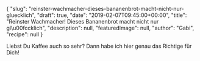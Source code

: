 {
    "slug": "reinster-wachmacher-dieses-bananenbrot-macht-nicht-nur-gluecklich",
    "draft": true,
    "date": "2019-02-07T09:45:00+00:00",
    "title": "Reinster Wachmacher! Dieses Bananenbrot macht nicht nur gl\u00fccklich",
    "description": null,
    "featuredImage": null,
    "author": "Gabi",
    "recipe": null
}

Liebst Du Kaffee auch so sehr? Dann habe ich hier genau das Richtige für Dich!